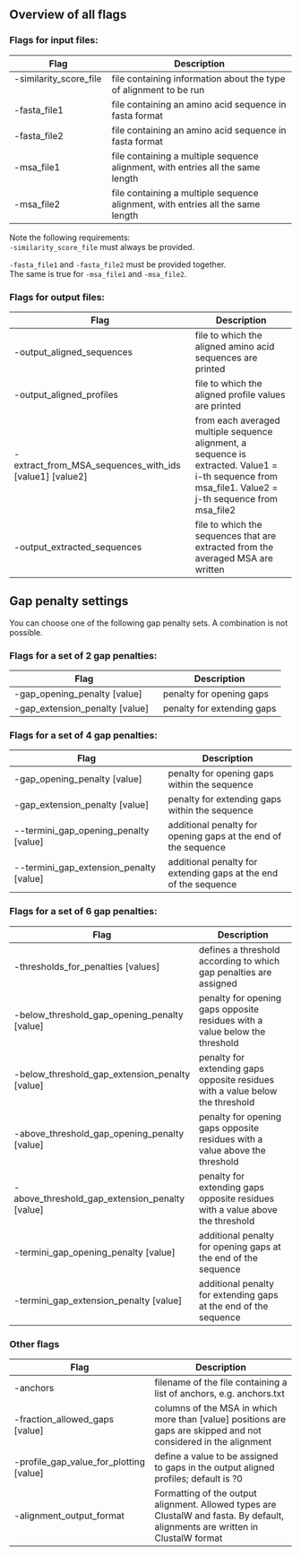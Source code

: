 ## Overview of all flags

### Flags for input files:

  Flag                                  | Description
  ------------------------------------- | ------------------------------------------------------------------------------------------
  -similarity_score_file <filename>     | file containing information about the type of alignment to be run
  -fasta_file1 <filename>               | file containing an amino acid sequence in fasta format
  -fasta_file2 <filename>               | file containing an amino acid sequence in fasta format
  -msa_file1 <filename>                 | file containing a multiple sequence alignment, with entries all the same length
  -msa_file2 <filename>                 | file containing a multiple sequence alignment, with entries all the same length

Note the following requirements:  
  `-similarity_score_file` must always be provided.  
  
  `-fasta_file1` and `-fasta_file2` must be provided together.  
  The same is true for `-msa_file1` and `-msa_file2`.


### Flags for output files:

Flag                                    | Description
--------------------------------------- | -----------------------------------
 -output_aligned_sequences <filename>   | file to which the aligned amino acid sequences are printed
 -output_aligned_profiles <filename>    | file to which the aligned profile values are printed     
 -extract_from_MSA_sequences_with_ids  \[value1\] \[value2\]  | from each averaged multiple sequence alignment, a sequence is extracted. Value1 = i-th sequence from msa_file1. Value2 = j-th sequence from msa_file2
 -output_extracted_sequences <filename> | file to which the sequences that are extracted from the averaged MSA are written


## Gap penalty settings

You can choose one of the following gap penalty sets. A combination is not possible.

### Flags for a set of 2 gap penalties:

  Flag                                           | Description
  ---------------------------------------------- | ----------------------------
  -gap_opening_penalty \[value\]                 | penalty for opening gaps
  -gap_extension_penalty \[value\]               | penalty for extending gaps


### Flags for a set of 4 gap penalties:

  Flag                                           | Description
  ---------------------------------------------- | -----------------------------------------------------------------
  -gap_opening_penalty \[value\]                 |  penalty for opening gaps within the sequence
  -gap_extension_penalty \[value\]               |  penalty for extending gaps within the sequence
  --termini_gap_opening_penalty \[value\]        |  additional penalty for opening gaps at the end of the sequence
  --termini_gap_extension_penalty \[value\]      |  additional penalty for extending gaps at the end of the sequence

### Flags for a set of 6 gap penalties:

  Flag                                             | Description
  ------------------------------------------------ | -------------------------------------------------------------------------------------------------------
  -thresholds_for_penalties \[values\]             |  defines a threshold according to which gap penalties are assigned
  -below_threshold_gap_opening_penalty \[value\]   |  penalty for opening gaps opposite residues with a value below the  threshold
  -below_threshold_gap_extension_penalty \[value\] |  penalty for extending gaps opposite residues with a value below the  threshold
  -above_threshold_gap_opening_penalty  \[value\]  |  penalty for opening gaps opposite residues with a value above the  threshold
  -above_threshold_gap_extension_penalty \[value\] |  penalty for extending gaps opposite residues with a value above the  threshold
  -termini_gap_opening_penalty \[value\]           |  additional penalty for opening gaps at the end of the sequence
  -termini_gap_extension_penalty \[value\]         |  additional penalty for extending gaps at the end of the sequence


### Other flags

  Flag                                      | Description
  ----------------------------------------- | -----------
  -anchors <filename>                       | filename of the file containing a list of anchors, e.g. anchors.txt
  -fraction_allowed_gaps \[value\]          | columns of the MSA in which more than \[value\] positions are gaps are skipped and not considered in the alignment
  -profile_gap_value_for_plotting \[value\] | define a value to be assigned to gaps in the output aligned profiles; default is ?0
  -alignment_output_format                  | Formatting of the output alignment. Allowed types are ClustalW and fasta. By default, alignments are written in ClustalW format
